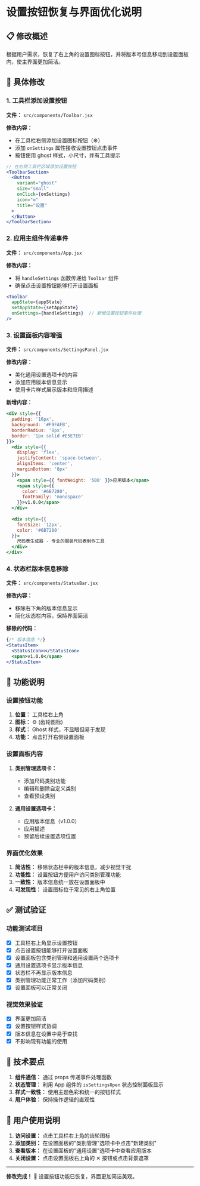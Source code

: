 # 设置按钮恢复与界面优化说明

## 📋 修改概述

根据用户需求，恢复了右上角的设置图标按钮，并将版本号信息移动到设置面板内，使主界面更加简洁。

## 🔄 具体修改

### 1. 工具栏添加设置按钮

**文件：** `src/components/Toolbar.jsx`

**修改内容：**
- 在工具栏右侧添加设置图标按钮（⚙️）
- 添加 `onSettings` 属性接收设置按钮点击事件
- 按钮使用 ghost 样式，小尺寸，并有工具提示

```jsx
// 在右侧工具栏区域添加设置按钮
<ToolbarSection>
  <Button
    variant="ghost"
    size="small"
    onClick={onSettings}
    icon="⚙️"
    title="设置"
  >
  </Button>
</ToolbarSection>
```

### 2. 应用主组件传递事件

**文件：** `src/components/App.jsx`

**修改内容：**
- 将 `handleSettings` 函数传递给 `Toolbar` 组件
- 确保点击设置按钮能够打开设置面板

```jsx
<Toolbar
  appState={appState}
  setAppState={setAppState}
  onSettings={handleSettings}  // 新增设置按钮事件处理
/>
```

### 3. 设置面板内容增强

**文件：** `src/components/SettingsPanel.jsx`

**修改内容：**
- 美化通用设置选项卡的内容
- 添加应用版本信息显示
- 使用卡片样式展示版本和应用描述

**新增内容：**
```jsx
<div style={{ 
  padding: '16px', 
  background: '#F9FAFB', 
  borderRadius: '8px',
  border: '1px solid #E5E7EB'
}}>
  <div style={{ 
    display: 'flex', 
    justifyContent: 'space-between', 
    alignItems: 'center',
    marginBottom: '8px'
  }}>
    <span style={{ fontWeight: '500' }}>应用版本</span>
    <span style={{ 
      color: '#6B7280',
      fontFamily: 'monospace'
    }}>v1.0.0</span>
  </div>
  
  <div style={{ 
    fontSize: '12px',
    color: '#6B7280'
  }}>
    尺码表生成器 - 专业的服装尺码表制作工具
  </div>
</div>
```

### 4. 状态栏版本信息移除

**文件：** `src/components/StatusBar.jsx`

**修改内容：**
- 移除右下角的版本信息显示
- 简化状态栏内容，保持界面简洁

**移除的代码：**
```jsx
{/* 版本信息 */}
<StatusItem>
  <StatusIcon>ℹ️</StatusIcon>
  <span>v1.0.0</span>
</StatusItem>
```

## 🎯 功能说明

### 设置按钮功能

1. **位置：** 工具栏右上角
2. **图标：** ⚙️ (齿轮图标)
3. **样式：** Ghost 样式，不显眼但易于发现
4. **功能：** 点击打开右侧设置面板

### 设置面板内容

1. **类别管理选项卡：**
   - 添加尺码类别功能
   - 编辑和删除自定义类别
   - 查看预设类别

2. **通用设置选项卡：**
   - 应用版本信息（v1.0.0）
   - 应用描述
   - 预留后续设置选项位置

### 界面优化效果

1. **简洁性：** 移除状态栏中的版本信息，减少视觉干扰
2. **功能性：** 设置按钮方便用户访问类别管理功能
3. **一致性：** 版本信息统一放在设置面板中
4. **可发现性：** 设置图标位于常见的右上角位置

## ✅ 测试验证

### 功能测试项目

- [x] 工具栏右上角显示设置按钮
- [x] 点击设置按钮能够打开设置面板
- [x] 设置面板包含类别管理和通用设置两个选项卡
- [x] 通用设置选项卡显示版本信息
- [x] 状态栏不再显示版本信息
- [x] 类别管理功能正常工作（添加尺码类别）
- [x] 设置面板可以正常关闭

### 视觉效果验证

- [x] 界面更加简洁
- [x] 设置按钮样式协调
- [x] 版本信息在设置中易于查找
- [x] 不影响现有功能的使用

## 🔧 技术要点

1. **组件通信：** 通过 props 传递事件处理函数
2. **状态管理：** 利用 App 组件的 `isSettingsOpen` 状态控制面板显示
3. **样式一致性：** 使用主题色彩和统一的按钮样式
4. **用户体验：** 保持操作逻辑的直观性

## 📱 用户使用说明

1. **访问设置：** 点击工具栏右上角的齿轮图标
2. **添加类别：** 在设置面板的"类别管理"选项卡中点击"新建类别"
3. **查看版本：** 在设置面板的"通用设置"选项卡中查看应用版本
4. **关闭设置：** 点击设置面板右上角的 ✕ 按钮或点击背景遮罩

---

**修改完成！** 🎉 设置按钮功能已恢复，界面更加简洁美观。
